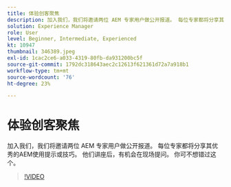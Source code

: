 ```yaml
---
title: 体验创客聚焦
description: 加入我们，我们将邀请两位 AEM 专家用户做公开报道。 每位专家都将分享其优秀的AEM使用提示或技巧。 他们讲座后，有机会在现场提问。  你可不想错过这个。
solution: Experience Manager
role: User
level: Beginner, Intermediate, Experienced
kt: 10947
thumbnail: 346389.jpeg
exl-id: 1cac2ce6-a033-4319-80fb-da931200bc5f
source-git-commit: 1792dc318643aec2c12613f621361d72a7a918b1
workflow-type: tm+mt
source-wordcount: '76'
ht-degree: 23%

---
```


# 体验创客聚焦

加入我们，我们将邀请两位 AEM 专家用户做公开报道。 每位专家都将分享其优秀的AEM使用提示或技巧。 他们讲座后，有机会在现场提问。  你可不想错过这个。

>[!VIDEO](https://video.tv.adobe.com/v/346389/?quality=12&learn=on)
